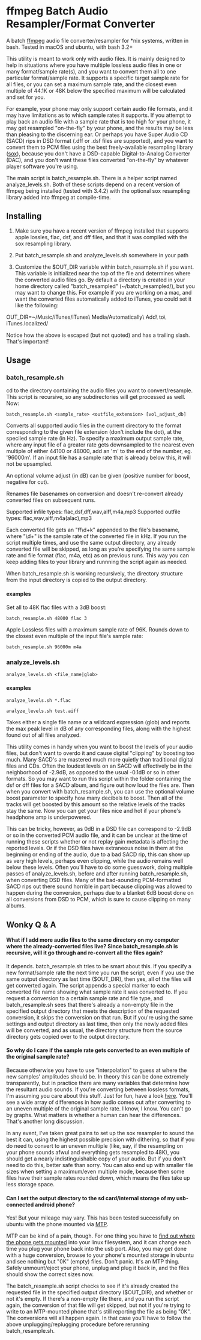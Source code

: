 # ffmpeg Batch Audio Resampler/Format Converter
A batch [ffmpeg](http://ffmpeg.org) audio file converter/resampler for *nix systems, written in bash. Tested in macOS and ubuntu, with bash 3.2+

This utility is meant to work only with audio files. It is mainly designed to help in situations where you have multiple lossless audio files in one or many format/sample rate(s), and you want to convert them all to one particular format/sample rate. It supports a specific target sample rate for all files, or you can set a maximum sample rate, and the closest even multiple of 44.1K or 48K below the specified maximum will be calculated and set for you.

For example, your phone may only support certain audio file formats, and it may have limitations as to which sample rates it supports. If you attempt to play back an audio file with a sample rate that is too high for your phone, it may get resampled "on-the-fly" by your phone, and the results may be less than pleasing to the discerning ear. Or perhaps you have Super Audio CD (SACD) rips in DSD format (.dff or .dsf files are supported), and you want to convert them to PCM files using the best freely-available resampling library ([sox](http://sox.sourceforge.net)), because you don't have a DSD-capable Digital-to-Analog Converter (DAC), and you don't want these files converted "on-the-fly" by whatever player software you're using.

The main script is batch_resample.sh. There is a helper script named analyze_levels.sh. Both of these scripts depend on a recent version of ffmpeg being installed (tested with 3.4.2) with the optional sox resampling library added into ffmpeg at compile-time.

## Installing
1. Make sure you have a recent version of ffmpeg installed that supports apple lossles, flac, dsf, and dff files, and that it was compiled with the sox resampling library.

2. Put batch_resample.sh and analyze_levels.sh somewhere in your path

3. Customize the $OUT_DIR variable within batch_resample.sh if you want. This variable is initialized near the top of the file and determines where the converted audio files go. By default a directory is created in your home directory called "batch_resampled" (~/batch_resampled/), but you may want to change this. For example if you are working on a mac, and want the converted files automatically added to iTunes, you could set it like the following:

OUT_DIR=~/Music/iTunes/iTunes\ Media/Automatically\ Add\ to\ iTunes.localized/

Notice how the above is escaped (but not quoted) and has a trailing slash. That's important!

## Usage
### batch_resample.sh

cd to the directory containing the audio files you want to convert/resample. This script is recursive, so any subdirectories will get processed as well. Now:


```batch_resample.sh <sample_rate> <outfile_extension> [vol_adjust_db]```

Converts all supported audio files in the current directory to the format corresponding
to the given file extension (don't include the dot), at the speciied sample rate (in Hz).
To specify a maximum output sample rate, where any input file of a greater rate gets downsampled
to the nearest even multiple of either 44100 or 48000, add an 'm' to the end of the number,
eg. '96000m'. If an input file has a sample rate that is already below this, it will not be upsampled.

An optional volume adjust (in dB) can be given (positive number for boost,
negative for cut).

Renames file basenames on conversion and doesn't re-convert already
converted files on subsequent runs.

Supported infile types: flac,dsf,dff,wav,aiff,m4a,mp3
Supported outfile types: flac,wav,aiff,m4a(alac),mp3

Each converted file gets an "ff\d+k" appended to the file's basename, where "\d+" is the sample rate of the converted file in kHz. If you run the script multiple times, and use the same output directory, any already converted file will be skipped, as long as you're specifying the same sample rate and file format (flac, m4a, etc) as on previous runs. This way you can keep adding files to your library and runnning the script again as needed.

When batch_resample.sh is working recursively, the directory structure from the input directory is copied to the output directory.

#### examples

Set all to 48K flac files with a 3dB boost:


```batch_resample.sh 48000 flac 3```

Apple Lossless files with a maximum sample rate of 96K. Rounds down to the closest even multiple of the input file's sample rate:


```batch_resample.sh 96000m m4a```

### analyze_levels.sh 

```analyze_levels.sh <file_name|glob>```

#### examples

```analyze_levels.sh *.flac```

```analyze_levels.sh test.aiff```

Takes either a single file name or a wildcard expression (glob)
and reports the max peak level in dB of any corresponding files,
along with the highest found out of all files analyzed.

This utility comes in handy when you want to boost the levels of your audio files, but don't want to overdo it and cause digital "clipping" by boosting too much. Many SACD's are mastered much more quietly than traditional digital files and CDs. Often the loudest levels on an SACD will effectively be in the neighborhood of -2.9dB, as opposed to the usual -0.1dB or so in other formats. So you may want to run this script within the folder containing the dsf or dff files for a SACD album, and figure out how loud the files are. Then when you convert with batch_resample.sh, you can use the optional volume boost parameter to specify how many decibels to boost. Then all of the tracks will get boosted by this amount so the relative levels of the tracks stay the same. Now you can get your files nice and hot if your phone's headphone amp is underpowered.

This can be tricky, however, as 0dB in a DSD file can correspond to -2.9dB or so in the converted PCM audio file, and it can be unclear at the time of running these scripts whether or not replay gain metadata is affecting the reported levels. Or if the DSD files have extraneous noise in them at the beginning or ending of the audio, due to a bad SACD rip, this can show up as very high levels, perhaps even clipping, while the audio remains well below these levels. Often you'll have to do some guesswork, doing multiple passes of analyze_levels.sh, before and after running batch_resample.sh, when converting DSD files. Many of the bad-sounding PCM-formatted SACD rips out there sound horrible in part because clipping was allowed to happen during the conversion, perhaps due to a blanket 6dB boost done on all conversions from DSD to PCM, which is sure to cause clipping on many albums.

## Wonky Q & A
#### What if I add more audio files to the same directory on my computer where the already-converted files live? Since batch_resample.sh is recursive, will it go through and re-convert all the files again?
It depends. batch_resample.sh tries to be smart about this. If you specify a new format/sample rate the next time you run the script, even if you use the same output directory as last time ($OUT_DIR), then yes, all of the files will get converted again. The script appends a special marker to each converted file name showing what sample rate it was converted to. If you request a conversion to a certain sample rate and file type, and batch_resample.sh sees that there's already a non-empty file in the specified output directory that meets the description of the requested conversion, it skips the conversion on that run. But if you're using the same settings and output directory as last time, then only the newly added files will be converted, and as usual, the directory structure from the source directory gets copied over to the output directory.

#### So why do I care if the sample rate gets converted to an even multiple of the original sample rate?
Because otherwise you have to use "interpolation" to guess at where the new samples' amplitudes should be. In theory this can be done extremely transparently, but in practice there are many variables that determine how the resultant audio sounds. If you're converting between lossless formats, I'm assuming you care about this stuff. Just for fun, have a look [here](http://src.infinitewave.ca). You'll see a wide array of differences in how audio comes out after converting to an uneven multiple of the original sample rate. I know, I know. You can't go by graphs. What matters is whether a human can hear the differences. That's another long discussion.

In any event, I've taken great pains to set up the sox resampler to sound the best it can, using the highest possible precision with dithering, so that if you do need to convert to an uneven multiple (like, say, if the resampling on your phone sounds afwul and everything gets resampled to 48K), you should get a nearly indistinguishable copy of your audio. But if you don't need to do this, better safe than sorry. You can also end up with smaller file sizes when setting a maximum/even multiple mode, because then some files have their sample rates rounded down, which means the files take up less storage space.

#### Can I set the output directory to the sd card/internal storage of my usb-connected android phone?
Yes! But your mileage may vary. This has been tested successfully on ubuntu with the phone mounted via [MTP](https://en.wikipedia.org/wiki/Media_Transfer_Protocol).

MTP can be kind of a pain, though. For one thing you have to [find out where the phone gets mounted](https://askubuntu.com/a/342549) into your linux filesystem, and it can change each time you plug your phone back into the usb port. Also, you may get done with a huge conversion, browse to your phone's mounted storage in ubuntu and see nothing but "0K" (empty) files. Don't panic. It's an MTP thing. Safely unmount/eject your phone, unplug and plug it back in, and the files should show the correct sizes now.

The batch_resample.sh script checks to see if it's already created the requested file in the specified output directory ($OUT_DIR), and whether or not it's empty. If there's a non-empty file there, and you run the script again, the conversion of that file will get skipped, but not if you're trying to write to an MTP-mounted phone that's still reporting the file as being "0K". The conversions will all happen again. In that case you'll have to follow the above unplugging/replugging procedure before rerunning batch_resample.sh.

